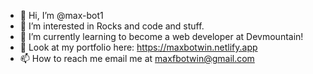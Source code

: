 - 👋 Hi, I’m @max-bot1
- 👀 I’m interested in Rocks and code and stuff.
- 🌱 I’m currently learning to become a web developer at Devmountain!
- 💞️ Look at my portfolio here: https://maxbotwin.netlify.app
- 📫 How to reach me email me at maxfbotwin@gmail.com

<!---
max-bot1/max-bot1 is a ✨ special ✨ repository because its `README.md` (this file) appears on your GitHub profile.
You can click the Preview link to take a look at your changes.
--->
